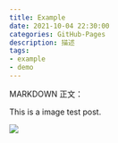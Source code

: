 ```yaml
---
title: Example
date: 2021-10-04 22:30:00
categories: GitHub-Pages
description: 描述
tags:
- example
- demo
---
```


MARKDOWN 正文：

This is a image test post.

![](http://ww1.sinaimg.cn/mw690/81b78497jw1emfgwkasznj21hc0u0qb7.jpg)
